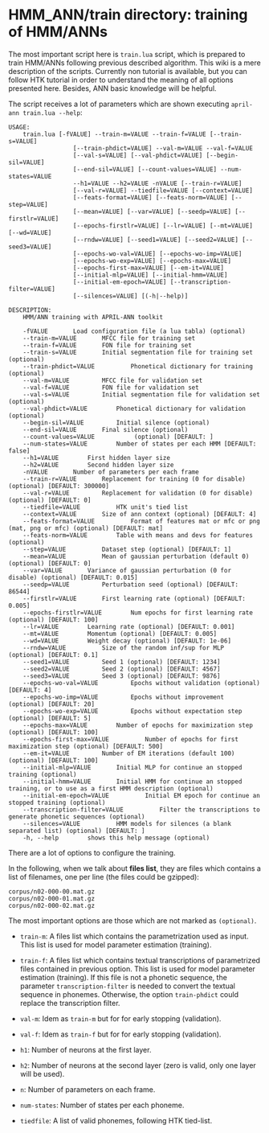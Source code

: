 HMM_ANN/train directory: training of HMM/ANNs
=============================================

The most important script here is `train.lua` script, which is prepared to train
HMM/ANNs following previous described algorithm. This wiki is a mere description
of the scripts. Currently non tutorial is available, but you can follow HTK
tutorial in order to understand the meaning of all options presented
here. Besides, ANN basic knowledge will be helpful.

The script receives a lot of parameters which are shown executing `april-ann
train.lua --help`:

```
USAGE:
	train.lua [-fVALUE] --train-m=VALUE --train-f=VALUE [--train-s=VALUE]
                  [--train-phdict=VALUE] --val-m=VALUE --val-f=VALUE
                  [--val-s=VALUE] [--val-phdict=VALUE] [--begin-sil=VALUE]
                  [--end-sil=VALUE] [--count-values=VALUE] --num-states=VALUE
                  --h1=VALUE --h2=VALUE -nVALUE [--train-r=VALUE]
                  [--val-r=VALUE] --tiedfile=VALUE [--context=VALUE]
                  [--feats-format=VALUE] [--feats-norm=VALUE] [--step=VALUE]
                  [--mean=VALUE] [--var=VALUE] [--seedp=VALUE] [--firstlr=VALUE]
                  [--epochs-firstlr=VALUE] [--lr=VALUE] [--mt=VALUE] [--wd=VALUE]
                  [--rndw=VALUE] [--seed1=VALUE] [--seed2=VALUE] [--seed3=VALUE]
                  [--epochs-wo-val=VALUE] [--epochs-wo-imp=VALUE]
                  [--epochs-wo-exp=VALUE] [--epochs-max=VALUE]
                  [--epochs-first-max=VALUE] [--em-it=VALUE]
                  [--initial-mlp=VALUE] [--initial-hmm=VALUE]
                  [--initial-em-epoch=VALUE] [--transcription-filter=VALUE]
                  [--silences=VALUE] [(-h|--help)] 

DESCRIPTION:
	HMM/ANN training with APRIL-ANN toolkit

	-fVALUE	      Load configuration file (a lua tabla) (optional)
	--train-m=VALUE	      MFCC file for training set
	--train-f=VALUE	      FON file for training set
	--train-s=VALUE	      Initial segmentation file for training set (optional)
	--train-phdict=VALUE	      Phonetical dictionary for training (optional)
	--val-m=VALUE	      MFCC file for validation set
	--val-f=VALUE	      FON file for validation set
	--val-s=VALUE	      Initial segmentation file for validation set (optional)
	--val-phdict=VALUE	      Phonetical dictionary for validation (optional)
	--begin-sil=VALUE	      Initial silence (optional)
	--end-sil=VALUE	      Final silence (optional)
	--count-values=VALUE	       (optional) [DEFAULT: ]
	--num-states=VALUE	      Number of states per each HMM [DEFAULT: false]
	--h1=VALUE	      First hidden layer size
	--h2=VALUE	      Second hidden layer size
	-nVALUE	      Number of parameters per each frame
	--train-r=VALUE	      Replacement for training (0 for disable) (optional) [DEFAULT: 300000]
	--val-r=VALUE	      Replacement for validation (0 for disable) (optional) [DEFAULT: 0]
	--tiedfile=VALUE	      HTK unit's tied list
	--context=VALUE	      Size of ann context (optional) [DEFAULT: 4]
	--feats-format=VALUE	      Format of features mat or mfc or png (mat, png or mfc) (optional) [DEFAULT: mat]
	--feats-norm=VALUE	      Table with means and devs for features (optional)
	--step=VALUE	      Dataset step (optional) [DEFAULT: 1]
	--mean=VALUE	      Mean of gaussian perturbation (default 0) (optional) [DEFAULT: 0]
	--var=VALUE	      Variance of gaussian perturbation (0 for disable) (optional) [DEFAULT: 0.015]
	--seedp=VALUE	      Perturbation seed (optional) [DEFAULT: 86544]
	--firstlr=VALUE	      First learning rate (optional) [DEFAULT: 0.005]
	--epochs-firstlr=VALUE	      Num epochs for first learning rate (optional) [DEFAULT: 100]
	--lr=VALUE	      Learning rate (optional) [DEFAULT: 0.001]
	--mt=VALUE	      Momentum (optional) [DEFAULT: 0.005]
	--wd=VALUE	      Weight decay (optional) [DEFAULT: 1e-06]
	--rndw=VALUE	      Size of the random inf/sup for MLP (optional) [DEFAULT: 0.1]
	--seed1=VALUE	      Seed 1 (optional) [DEFAULT: 1234]
	--seed2=VALUE	      Seed 2 (optional) [DEFAULT: 4567]
	--seed3=VALUE	      Seed 3 (optional) [DEFAULT: 9876]
	--epochs-wo-val=VALUE	      Epochs without validation (optional) [DEFAULT: 4]
	--epochs-wo-imp=VALUE	      Epochs without improvement (optional) [DEFAULT: 20]
	--epochs-wo-exp=VALUE	      Epochs without expectation step (optional) [DEFAULT: 5]
	--epochs-max=VALUE	      Number of epochs for maximization step (optional) [DEFAULT: 100]
	--epochs-first-max=VALUE	      Number of epochs for first maximization step (optional) [DEFAULT: 500]
	--em-it=VALUE	      Number of EM iterations (default 100) (optional) [DEFAULT: 100]
	--initial-mlp=VALUE	      Initial MLP for continue an stopped training (optional)
	--initial-hmm=VALUE	      Initial HMM for continue an stopped training, or to use as a first HMM description (optional)
	--initial-em-epoch=VALUE	      Initial EM epoch for continue an stopped training (optional)
	--transcription-filter=VALUE	      Filter the transcriptions to generate phonetic sequences (optional)
	--silences=VALUE	      HMM models for silences (a blank separated list) (optional) [DEFAULT: ]
	-h, --help	      shows this help message (optional)
```

There are a lot of options to configure the training.

In the following, when we talk about **files list**, they are files which
contains a list of filenames, one per line (the files could be gzipped):

```
corpus/n02-000-00.mat.gz
corpus/n02-000-01.mat.gz
corpus/n02-000-02.mat.gz
```

The most important options are those which are not marked as `(optional)`. 

- `train-m`: A files list which contains the parametrization used as input. 
This list is used for model parameter estimation (training).

- `train-f`: A files list which contains textual transcriptions of parametrized
files contained in previous option. This list is used for model parameter
estimation (training). If this file is not a phonetic sequence, the parameter
`transcription-filter` is needed to convert the textual sequence in phonemes.
Otherwise, the option `train-phdict` could replace the transcription filter.

- `val-m`: Idem as `train-m` but for for early stopping (validation).

- `val-f`: Idem as `train-f` but for for early stopping (validation).

- `h1`: Number of neurons at the first layer.

- `h2`: Number of neurons at the second layer (zero is valid, only one layer
  will be used).

- `n`: Number of parameters on each frame.

- `num-states`: Number of states per each phoneme.

- `tiedfile`: A list of valid phonemes, following HTK tied-list.
